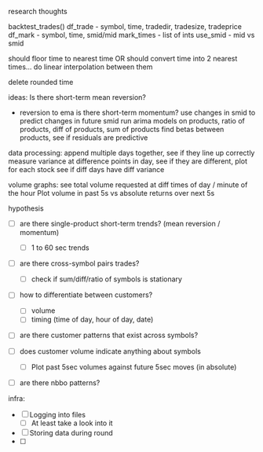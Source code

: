 research thoughts

backtest_trades()
df_trade - symbol, time, tradedir, tradesize, tradeprice
df_mark - symbol, time, smid/mid
mark_times - list of ints
use_smid - mid vs smid

should floor time to nearest time
OR
should convert time into 2 nearest times…
do linear interpolation between them

delete rounded time


ideas:
Is there short-term mean reversion?
 - reversion to ema
is there short-term momentum?
use changes in smid to predict changes in future smid
run arima models on products, ratio of products, diff of products, sum of products
find betas between products, see if residuals are predictive

data processing:
append multiple days together, see if they line up correctly
measure variance at difference points in day, see if they are different, plot for each stock
see if diff days have diff variance

volume graphs:
see total volume requested at diff times of day / minute of the hour
Plot volume in past 5s vs absolute returns over next 5s



hypothesis
- [ ] are there single-product short-term trends? (mean reversion / momentum)
    - [ ] 1 to 60 sec trends
- [ ] are there cross-symbol pairs trades?
    - [ ] check if sum/diff/ratio of symbols is stationary
- [ ] how to differentiate between customers?
    - [ ] volume
    - [ ] timing (time of day, hour of day, date)
- [ ] are there customer patterns that exist across symbols?
- [ ] does customer volume indicate anything about symbols
    - [ ] Plot past 5sec volumes against future 5sec moves (in absolute) 
- [ ] are there nbbo patterns?



infra:
- [ ] Logging into files
    - [ ] At least take a look into it
- [ ] Storing data during round
- [ ] 
